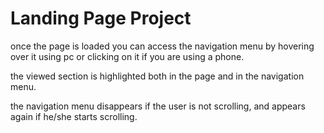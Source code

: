 # Landing Page Project

once the page is loaded you can access the navigation menu by hovering over it using pc or clicking on it if you are using a phone.

the viewed section is highlighted both in the page and in the navigation menu.

the navigation menu disappears if the user is not scrolling, and appears again if he/she starts scrolling.

  
